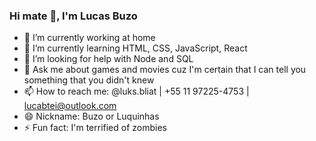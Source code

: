 ### Hi mate 👋, I'm Lucas Buzo

- 🔭 I’m currently working at home
- 🌱 I’m currently learning HTML, CSS, JavaScript, React
- 🤔 I’m looking for help with Node and SQL 
- 💬 Ask me about games and movies cuz I'm certain that I can tell you something that you didn't knew 
- 📫 How to reach me: @luks.bliat | +55 11 97225-4753 | lucabtei@outlook.com
- 😄 Nickname: Buzo or Luquinhas 
- ⚡ Fun fact: I'm terrified of zombies 

